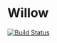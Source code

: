 # Willow

[![Build Status](https://travis-ci.com/pedro00dk/willow.svg?branch=master)](https://travis-ci.com/pedro00dk/willow)